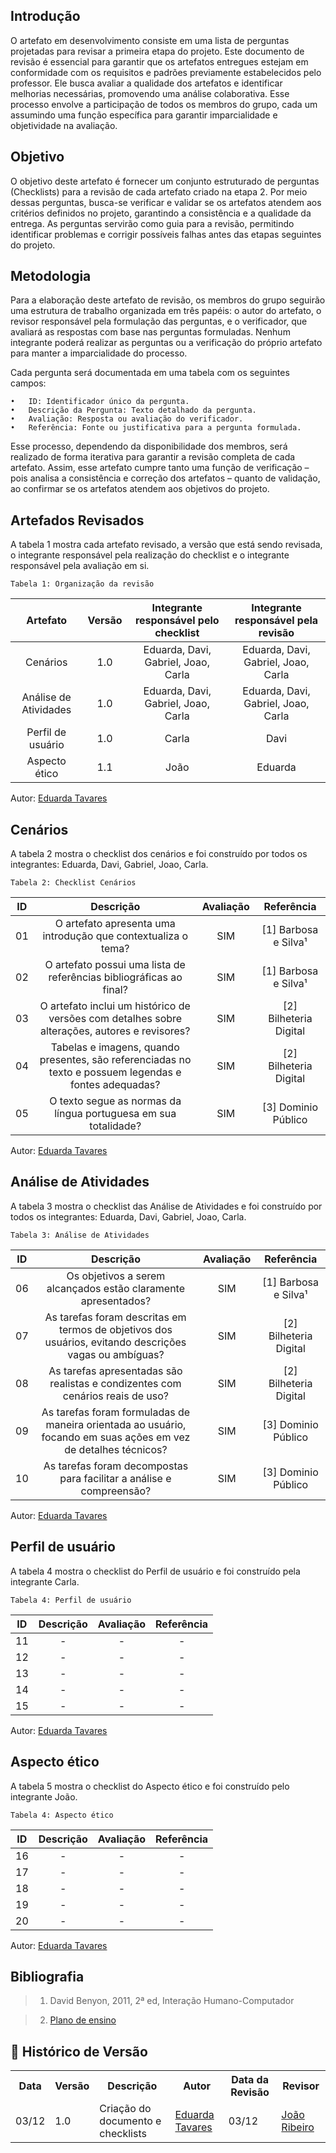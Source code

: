 ## Introdução
O artefato em desenvolvimento consiste em uma lista de perguntas projetadas para revisar a primeira etapa do projeto. Este documento de revisão é essencial para garantir que os artefatos entregues estejam em conformidade com os requisitos e padrões previamente estabelecidos pelo professor. Ele busca avaliar a qualidade dos artefatos e identificar melhorias necessárias, promovendo uma análise colaborativa. Esse processo envolve a participação de todos os membros do grupo, cada um assumindo uma função específica para garantir imparcialidade e objetividade na avaliação.

## Objetivo
O objetivo deste artefato é fornecer um conjunto estruturado de perguntas (Checklists) para a revisão de cada artefato criado na etapa 2. Por meio dessas perguntas, busca-se verificar e validar se os artefatos atendem aos critérios definidos no projeto, garantindo a consistência e a qualidade da entrega. As perguntas servirão como guia para a revisão, permitindo identificar problemas e corrigir possíveis falhas antes das etapas seguintes do projeto.

## Metodologia
Para a elaboração deste artefato de revisão, os membros do grupo seguirão uma estrutura de trabalho organizada em três papéis: o autor do artefato, o revisor responsável pela formulação das perguntas, e o verificador, que avaliará as respostas com base nas perguntas formuladas. Nenhum integrante poderá realizar as perguntas ou a verificação do próprio artefato para manter a imparcialidade do processo.

Cada pergunta será documentada em uma tabela com os seguintes campos:

	•	ID: Identificador único da pergunta.
	•	Descrição da Pergunta: Texto detalhado da pergunta.
	•	Avaliação: Resposta ou avaliação do verificador.
	•	Referência: Fonte ou justificativa para a pergunta formulada.

Esse processo, dependendo da disponibilidade dos membros, será realizado de forma iterativa para garantir a revisão completa de cada artefato. Assim, esse artefato cumpre tanto uma função de verificação – pois analisa a consistência e correção dos artefatos – quanto de validação, ao confirmar se os artefatos atendem aos objetivos do projeto.

## Artefados Revisados
A tabela 1 mostra cada artefato revisado, a versão que está sendo revisada, o integrante responsável pela realização do checklist e o integrante responsável pela avaliação em si.

    Tabela 1: Organização da revisão
|       Artefato        | Versão | Integrante responsável pelo checklist | Integrante responsável pela revisão |
| :-------------------: | :----: | :-----------------------------------: | :---------------------------------: |
|       Cenários        |  1.0   |  Eduarda, Davi, Gabriel, Joao, Carla  | Eduarda, Davi, Gabriel, Joao, Carla |
| Análise de Atividades |  1.0   |  Eduarda, Davi, Gabriel, Joao, Carla  | Eduarda, Davi, Gabriel, Joao, Carla |
|   Perfil de usuário   |  1.0   |                 Carla                 |                Davi                 |
|     Aspecto ético     |  1.1   |                 João                  |               Eduarda               |

<p>Autor: <a href="https://github.com/erteduarda">Eduarda Tavares</a></p> 

## Cenários
A tabela 2 mostra o checklist dos cenários e foi construído por todos os integrantes: Eduarda, Davi, Gabriel, Joao, Carla.

    Tabela 2: Checklist Cenários
|  ID   |                                               Descrição                                                | Avaliação |       Referência       |
| :---: | :----------------------------------------------------------------------------------------------------: | :-------: | :--------------------: |
|  01   |                     O artefato apresenta uma introdução que contextualiza o tema?                      |    SIM    |  [1] Barbosa e Silva¹  |
|  02   |                  O artefato possui uma lista de referências bibliográficas ao final?                   |    SIM    |  [1] Barbosa e Silva¹  |
|  03   |     O artefato inclui um histórico de versões com detalhes sobre alterações, autores e revisores?      |    SIM    | [2] Bilheteria Digital |
|  04   | Tabelas e imagens, quando presentes, são referenciadas no texto e possuem legendas e fontes adequadas? |    SIM    | [2] Bilheteria Digital |
|  05   |                    O texto segue as normas da língua portuguesa em sua totalidade?                     |    SIM    |  [3] Dominio Público   |

<p>Autor: <a href="https://github.com/erteduarda">Eduarda Tavares</a></p> 

## Análise de Atividades
A tabela 3 mostra o checklist das Análise de Atividades e foi construído por todos os integrantes: Eduarda, Davi, Gabriel, Joao, Carla.

    Tabela 3: Análise de Atividades
|  ID   |                                                    Descrição                                                    | Avaliação |       Referência       |
| :---: | :-------------------------------------------------------------------------------------------------------------: | :-------: | :--------------------: |
|  06   |                         Os objetivos a serem alcançados estão claramente apresentados?                          |    SIM    |  [1] Barbosa e Silva¹  |
|  07   |     As tarefas foram descritas em termos de objetivos dos usuários, evitando descrições vagas ou ambíguas?      |    SIM    | [2] Bilheteria Digital |
|  08   |                 As tarefas apresentadas são realistas e condizentes com cenários reais de uso?                  |    SIM    | [2] Bilheteria Digital |
|  09   | As tarefas foram formuladas de maneira orientada ao usuário, focando em suas ações em vez de detalhes técnicos? |    SIM    |  [3] Dominio Público   |
|  10   |                      As tarefas foram decompostas para facilitar a análise e compreensão?                       |    SIM    |  [3] Dominio Público   |

<p>Autor: <a href="https://github.com/erteduarda">Eduarda Tavares</a></p> 

## Perfil de usuário
A tabela 4 mostra o checklist do Perfil de usuário e foi construído pela integrante Carla.

    Tabela 4: Perfil de usuário
|  ID   | Descrição | Avaliação | Referência |
| :---: | :-------: | :-------: | :--------: |
|  11   |     -     |     -     |     -      |
|  12   |     -     |     -     |     -      |
|  13   |     -     |     -     |     -      |
|  14   |     -     |     -     |     -      |
|  15   |     -     |     -     |     -      |

<p>Autor: <a href="https://github.com/erteduarda">Eduarda Tavares</a></p> 

## Aspecto ético
A tabela 5 mostra o checklist do Aspecto ético e foi construído pelo integrante João.

    Tabela 4: Aspecto ético
|  ID   | Descrição | Avaliação | Referência |
| :---: | :-------: | :-------: | :--------: |
|  16   |     -     |     -     |     -      |
|  17   |     -     |     -     |     -      |
|  18   |     -     |     -     |     -      |
|  19   |     -     |     -     |     -      |
|  20   |     -     |     -     |     -      |

<p>Autor: <a href="https://github.com/erteduarda">Eduarda Tavares</a></p> 


## Bibliografia

> 1. David Benyon, 2011, 2ª ed, Interação Humano-Computador

> 2. [Plano de ensino](https://aprender3.unb.br/pluginfile.php/2972625/mod_resource/content/58/Plano_de_Ensino%20FIHC%20022024%20Turma%2001%20v2.pdf)
 
## :round_pushpin: Histórico de Versão 

<div>
    <table>
        <tr>
            <th>Data</th>
            <th>Versão</th>
            <th>Descrição</th>
            <th>Autor</th>
            <th>Data da Revisão</th>
            <th>Revisor</th>
        </tr>
        <tr>
            <td>03/12</td>
            <td>1.0</td>
            <td>Criação do documento e checklists</td>
            <td><a href="https://github.com/erteduarda">Eduarda Tavares</a></td>
            <td>03/12</td>
            <td><a href="https://github.com/Joa0V">João Ribeiro</a></td>
        </tr>
    </table>
</div>